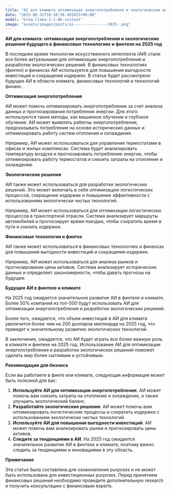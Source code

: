 ```yaml
---
title: "AI для климата оптимизация энергопотребления и экологические решения будущее в финансовых технологиях и финтехе в 2025 году"
date: "2025-08-31T18:38:58.491025+00:00"
model: "Groq-llama-3.1-8b-instant"
image: "assets/images/posts/ai---------------2025-.png"
---
```

**АИ для климата: оптимизация энергопотребления и экологические решения будущего в финансовых технологиях и финтехе на 2025 год**

В последнее время технологии искусственного интеллекта (АИ) стали все более актуальными для оптимизации энергопотребления и разработки экологических решений. В финансовых технологиях (финтех) и финансах АИ используется для повышения выгодности инвестиций и сокращения издержек. В статье будет рассмотрено будущее АИ в области климата, финансовых технологий и технологий финанс.

**Оптимизация энергопотребления**

АИ может помочь оптимизировать энергопотребление за счет анализа данных и прогнозирования потребления энергии. Для этого используются такие методы, как машинное обучение и глубокое обучение. АИ может выявлять patternы энергопотребления, предсказывать потребление на основе исторических данных и оптимизировать работу систем отопления и охлаждения.

Например, АИ может использоваться для управления термостатами в офисах и жилых комплексах. Система будет анализировать температуру воздуха и прогнозировать потребление энергии, чтобы оптимизировать работу термостатов и снизить затраты на отопление и охлаждение.

**Экологические решения**

АИ также может использоваться для разработки экологических решений. Это может включать в себя оптимизацию логистических процессов, сокращение издержек и повышение эффективности с использованием экологически чистых технологий.

Например, АИ может использоваться для оптимизации логистических процессов в транспортной отрасли. Система анализирует маршруты автомобилей и прогнозирует время поездки, чтобы сократить время в пути и снизить издержки.

**Финансовые технологии и финтех**

АИ также может использоваться в финансовых технологиях и финансах для повышения выгодности инвестиций и сокращения издержек.

Например, АИ может использоваться для анализа рынков и прогнозирования цены активов. Система анализирует исторические данные и определяет закономерности, чтобы давать прогнозы на будущее.

**Будущее АИ в финтехе и климате**

На 2025 год ожидается значительное развитие АИ в финтехе и климате. Более 50% компаний из топ-500 будут использовать АИ для оптимизации энергопотребления и разработки экологических решений.

Более того, ожидается, что объем инвестиций в АИ для климата увеличится более чем на 200 долларов миллиарда на 2025 год, что приведет к значительному развитию экологических технологий.

В заключение, ожидается, что АИ будет играть все более важную роль в климате и финтехе на 2025 год. Использование АИ для оптимизации энергопотребления и разработки экологических решений поможет сделать мир более сытливым и устойчивым.

**Рекомендации для бизнеса**

Если вы работаете в финте или климате, следующая информация может быть полезной для вас:

1.  **Используйте АИ для оптимизации энергопотребления**. АИ может помочь вам снизить затраты на отопление и охлаждение, а также улучшить экологический баланс.
2.  **Разработайте экологические решения**. АИ может помочь вам оптимизировать логистические процессы и сократить издержки с использованием экологически чистых технологий.
3.  **Используйте АИ для повышения выгодности инвестиций**. АИ может помочь вам анализировать рынки и прогнозировать цены активов.
4.  **Следите за тенденциями в АИ**. На 2025 год ожидается значительное развитие АИ в финтехе и климате, поэтому важно следить за тенденциями и инновациями в эту область.

**Примечание**

Эта статья была составлена для ознакомления purposes и не может быть использована для инвестиционных purposes. Перед принятием финансовых решений необходимо проведите дополнительную research и получить консультацию с финансовым experts.
